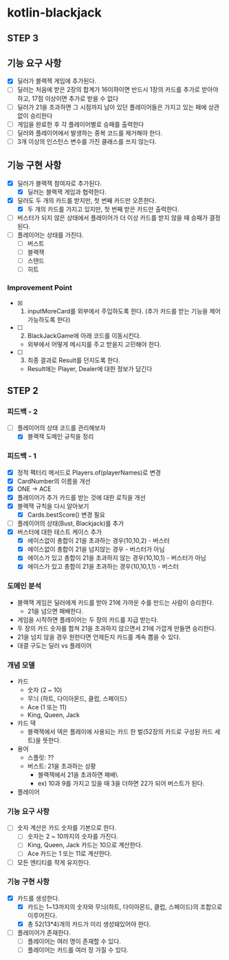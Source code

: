 # kotlin-blackjack

## STEP 3

## 기능 요구 사항

- [x] 딜러가 블랙잭 게임에 추가된다.
- [ ] 딜러는 처음에 받은 2장의 합계가 16이하이면 반드시 1장의 카드를 추가로 받아야 하고, 17점 이상이면 추가로 받을 수 없다
- [ ] 딜러가 21을 초과하면 그 시점까지 남아 있던 플레이어들은 가지고 있는 패에 상관 없이 승리한다
- [ ] 게임을 완료한 후 각 플레이어별로 승패를 출력한다
- [ ] 딜러와 플레이어에서 발생하는 중복 코드를 제거해야 한다.
- [ ] 3개 이상의 인스턴스 변수를 가진 클래스를 쓰지 않는다.

## 기능 구현 사항

- [x] 딜러가 블랙잭 참여자로 추가된다.
  - [x] 딜러는 블랙잭 게임과 협력한다.
- [x] 딜러도 두 개의 카드를 받지만, 첫 번째 카드만 오픈한다.
  - [x] 두 개의 카드를 가지고 있지만, 첫 번째 받은 카드만 출력한다.
- [ ] 버스터가 되지 않은 상태에서 플레이어가 더 이상 카드를 받지 않을 때 승패가 결정된다.
- [ ] 플레이어는 상태를 가진다.
  - [ ] 버스트
  - [ ] 블랙잭
  - [ ] 스탠드
  - [ ] 히트

### Improvement Point

- [x] 1. inputMoreCard를 외부에서 주입하도록 한다. (추가 카드를 받는 기능을 제어 가능하도록 한다)
- [ ] 2. BlackJackGame에 아래 코드를 이동시킨다.
   - 외부에서 어떻게 메시지를 주고 받을지 고민해야 한다.
- [ ] 3. 최종 결과로 Result를 던지도록 한다.
  - Result에는 Player, Dealer에 대한 정보가 담긴다


## STEP 2

### 피드백 - 2

- [ ] 플레이어의 상태 코드를 관리해보자
  - [x] 블랙잭 도메인 규칙을 정리

### 피드백 - 1

- [x] 정적 팩터리 메서드로 Players.of(playerNames)로 변경
- [x] CardNumber의 이름을 개선
- [x] ONE -> ACE
- [x] 플레이어가 추가 카드를 받는 것에 대한 로직을 개선
- [x] 블랙잭 규칙을 다시 알아보기
  - [x] Cards.bestScore() 변경 필요
- [ ] 플레이어의 상태(Bust, Blackjack)를 추가
- [x] 버스터에 대한 테스트 케이스 추가
  - [x] 에이스없이 총합이 21을 초과하는 경우(10,10,2) - 버스터
  - [x] 에이스없이 총합이 21을 넘지않는 경우 - 버스터가 아님
  - [x] 에이스가 있고 총합이 21을 초과하지 않는 경우(10,10,1) - 버스터가 아님
  - [x] 에이스가 있고 총합이 21을 초과하는 경우(10,10,1,1) - 버스터

### 도메인 분석

- 블랙잭 게임은 딜러에게 카드를 받아 21에 가까운 수를 만드는 사람이 승리한다.
  - 21을 넘으면 패배한다.
- 게임을 시작하면 플레이어는 두 장의 카드를 지급 받는다.
- 두 장의 카드 숫자를 합쳐 21을 초과하지 않으면서 21에 가깝게 만들면 승리한다.
- 21을 넘지 않을 경우 원한다면 언제든지 카드를 계속 뽑을 수 있다.
- 대결 구도는 딜러 vs 플레이어

### 개념 모델

- 카드
  - 숫자 (2 ~ 10)
  - 무늬 (하트, 다이아몬드, 클럽, 스페이드)
  - Ace (1 또는 11) 
  - King, Queen, Jack
- 카드 덱
  - 블랙잭에서 덱은 플레이에 사용되는 카드 한 벌(52장의 카드로 구성된 카드 세트)을 뜻한다.
- 용어
  - 스플릿: ??
  - 버스트: 21을 초과하는 상황
    - 블랙잭에서 21을 초과하면 패배\
    - ex) 10과 9를 가지고 있을 때 3을 더하면 22가 되어 버스트가 된다.
- 플레이어

### 기능 요구 사항

- [ ] 숫자 계산은 카드 숫자를 기본으로 한다.
  - [ ] 숫자는 2 ~ 10까지의 숫자를 가진다.  
  - [ ] King, Queen, Jack 카드는 10으로 계산한다.
  - [ ] Ace 카드는 1 또는 11로 계산한다.
- [ ] 모든 엔티티를 작게 유지한다.

### 기능 구현 사항

- [x] 카드를 생성한다.
  - [x] 카드는 1~13까지의 숫자와 무늬(하트, 다이아몬드, 클럽, 스페이드)의 조합으로 이루어진다. 
  - [x] 총 52(13*4)개의 카드가 미리 생성돼있어야 한다.
- [ ] 플레이어가 존재한다.
  - [ ] 플레이어는 여러 명이 존재할 수 있다.
  - [ ] 플레이어는 카드를 여러 장 가질 수 있다.
